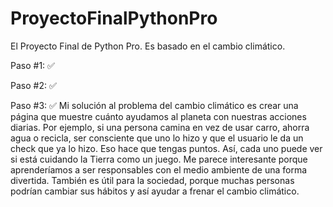 # ProyectoFinalPythonPro
El Proyecto Final de Python Pro. Es basado en el cambio climático.

Paso #1: ✅

Paso #2: ✅

Paso #3: ✅
Mi solución al problema del cambio climático es crear una página que muestre cuánto ayudamos al planeta con nuestras acciones diarias. Por ejemplo, si una persona camina en vez de usar carro, ahorra agua o recicla, ser consciente que uno lo hizo y que el usuario le da un check que ya lo hizo. Eso hace que tengas puntos. Así, cada uno puede ver si está cuidando la Tierra como un juego. Me parece interesante porque aprenderíamos a ser responsables con el medio ambiente de una forma divertida. También es útil para la sociedad, porque muchas personas podrían cambiar sus hábitos y así ayudar a frenar el cambio climático.
